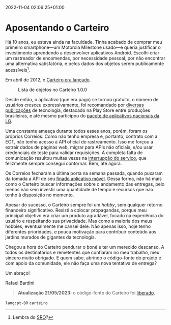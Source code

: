 2022-11-04 02:06:25+01:00
# Aposentando o Carteiro

Há 10 anos, eu estava ainda na faculdade. Tinha acabado de comprar meu primeiro smartphone—um Motorola Milestone usado—e queria justificar o investimento aprendendo a desenvolver aplicativos Android. Escolhi criar um rastreador de encomendas, por necessidade pessoal, por não encontrar uma alternativa satisfatória, e pelos dados dos objetos serem publicamente acessíveis[^1].

Em abril de 2012, o [Carteiro era lançado](/notas-de-lancamento/).

<figure>
  <img src="/img/carteiro/1-0-0-postal-list.png" alt="" />
  <figcaption>Lista de objetos no Carteiro 1.0.0</figcaption>
</figure>

Desde então, o aplicativo (que era pago) se tornou gratuito, o número de usuários cresceu expressivamente, foi recomandado por [diversas](https://www.techtudo.com.br/tudo-sobre/carteiro/) [publicações](https://www.baixaki.com.br/android/download/carteiro.htm) de tecnologia, destacado na Play Store entre produções brasileiras, e até mesmo participou do [pacote de aplicativos nacionais da LG](https://www.jusbrasil.com.br/diarios/79871944/dou-secao-1-11-11-2014-pg-51).

Uma constante ameaça durante todos esses anos, porém, foram os próprios Correios. Como não tenho empresa e, portanto, contrato com a ECT, não tenho acesso à API oficial de rastreamento. Isso me forçou a extrair dados de páginas web, migrar para APIs não oficiais, e/ou usar credenciais de teste para validar requisições. A completa falta de comunicação resultou muitas vezes na [interrupção do serviço](/carteiro-removido-temporariamente-da-play-store), que felizmente sempre consegui contornar. Bem, até agora.

Os Correios fecharam a última porta na semana passada, quando puxaram da tomada a API de seu [finado aplicativo móvel](https://play.google.com/store/apps/details?id=br.com.correios.srocorreios). Dessa forma, não há mais como o Carteiro buscar informações sobre o andamento das entregas, pelo menos não sem investir uma quantidade de tempo e recursos que não tenho à disposição no momento.

Apesar do sucesso, o Carteiro sempre foi um _hobby_, sem qualquer retorno financeiro significativo. Resisti a colocar propagandas, porque meu principal objetivo era criar um produto agradável, focado na experiência do usuário e respeitando sua privacidade. Mas como a maioria dos meus hobbies, eventualmente me cansei dele. Não apenas isso, hoje tenho diferentes prioridades, e pouca motivação para contribuir conteúdo aos jardins murados de gigantes da tecnologia.

Chegou a hora do Carteiro pendurar o boné e ter um merecido descanso. A todos os destinatários e remetentes que confiaram no meu trabalho, meu sincero muito obrigado. E quem sabe, abrindo o código-fonte do projeto e com apoio da comunidade, ele não faça uma nova tentativa de entrega?

Um abraço!

Rafael Bardini

> **Atualização 21/05/2023:** o código-fonte do Carteiro foi [liberado](/codigo-fonte-carteiro-liberado).

[^1]: Lembra do [SRO](https://web.archive.org/web/20120108230723/http://websro.correios.com.br:80/sro_bin/txect01$.QueryList?P_LINGUA=001&P_TIPO=001&P_COD_UNI=SI054542659BR)?

`lang:pt-BR` `carteiro`
